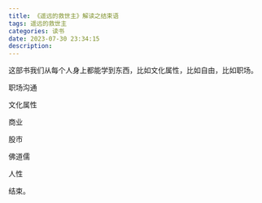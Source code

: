 ```yaml
---
title: 《遥远的救世主》解读之结束语
tags: 遥远的救世主
categories: 读书
date: 2023-07-30 23:34:15
description:
---
```


这部书我们从每个人身上都能学到东西，比如文化属性，比如自由，比如职场。

职场沟通

文化属性

商业

股市

佛道儒

人性

结束。

